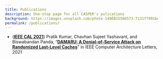 ```yaml
---
title: Publications
description: One-stop page for all CASPER's pulications
background: https://images.unsplash.com/photo-1486825586573-7131f7991bdd?auto=format&w=2000
permalink: /publications/
---
```


* (**[IEEE CAL 2021](https://www.computer.org/csdl/journal/ca)**) Pratik Kumar, Chavhan Sujeet Yashavant, and Biswabandan Panda, “**[DAMARU: A Denial-of-Service Attack on Randomized Last-Level Caches](https://www.cse.iitb.ac.in/~biswa/DAMARU-final.pdf)**" in IEEE Computer Architecture Letters, 2021
